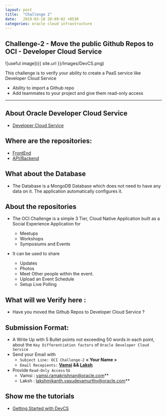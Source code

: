 ```yaml
---
layout: post
title:  "Challenge 2"
date:   2019-03-18 20:09:02 +0530
categories: oracle cloud infrastructure
---
```



Challenge-2 - Move the public Github Repos to OCI - Developer Cloud Service
---

![useful image]({{ site.url }}/Images/DevCS.png)

This challenge is to verify your ability to create a PaaS service like Developer Cloud Service 
* Ability to import a Github repo
* Add teammates to your project and give them read-only access

-------------------


## About Oracle Developer Cloud Service 
* [Developer Cloud Service](https://cloud.oracle.com/developer_service)

## Where are the repositories:
* [FrontEnd](https://github.com/vamsiramakrishnan/ora-se-symposium-frontend)
* [API/Backend](https://github.com/vamsiramakrishnan/ora-se-symposium-backend)

## What about the Database
* The Database is a MongoDB Database which does not need to have any data on it. The application automatically configures it. 

## About the repositories
* The OCI Challenge is a simple 3 Tier, Cloud Native Application built as a Social Experience Application for 
  * Meetups
  * Workshops 
  * Symposiums and Events

* It can be used to share
  * Updates 
  * Photos 
  * Meet Other people within the event. 
  * Upload an Event Schedule
  * Setup Live Polling

## What will we Verify here : 
* Have you moved the Github Repos to Developer Cloud Service ?


## Submission Format: 
* A Write Up with 5 Bullet points not exceeding 50 words in each point, about the `Key Differentiation factors` of `Oracle Developer Cloud Service`
* Send your Email with 
  * `Subject Line: OCI Challenge-2`  **< Your Name >**
  * `Email Recepients:` **[Vamsi](mailto:vamsi.ramakrishnan@oracle.com) && [Laksh](mailto:lakshmikanth.vasudevamurthy@oracle.com)**
* Provide `Read-Only Access` to 
  * Vamsi : vamsi.ramakrishnan@oracle.com**
  * Laksh : lakshmikanth.vasudevamurthy@oracle.com**

## Show me the tutorials 
* [Getting Started with DevCS](https://docs.oracle.com/en/cloud/paas/developer-cloud/index.html)
